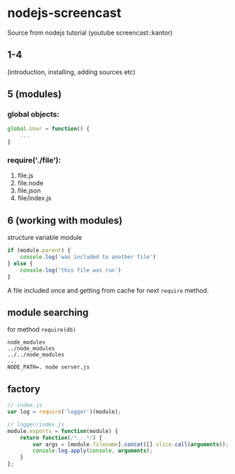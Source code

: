 # nodejs-screencast
Source from nodejs tutorial (youtube screencast::kantor)

## 1-4
(introduction, installing, adding sources etc) 

## 5 (modules)
### global objects:
```javascript
global.User = function() {
	...
}
```
### require('./file'):
1. file.js
2. file.node
2. file.json
3. file/index.js

## 6 (working with modules)
structure variable module

```javascript
if (module.parent) {
	console.log('was included to another file')
} else {
	console.log('this file was run')
}

``` 

A file included once and getting from cache for next `require` method.

## module searching
for method `require(db)`
```
node_modules
../node_modules
../../node_modules
...
NODE_PATH=. node server.js
```
## factory

```javascript
// index.js
var log = require('logger')(module);

// logger/index.js
module.exports = function(module) {
	return function(/*...*/) {
		var args = [module.filename].concat([].slice.call(arguments));
		console.log.apply(console, arguments);		
	}
};
```
